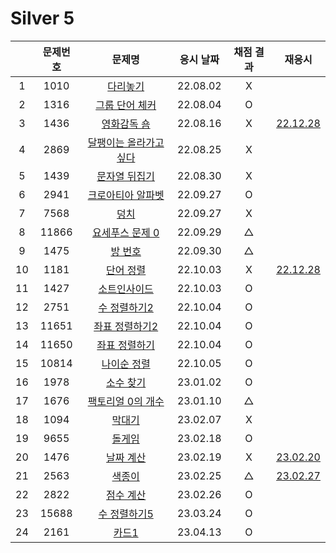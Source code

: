 # Silver 5

|     | 문제번호 |               문제명                | 응시 날짜 | 채점 결과 |            재응시            |
| :-: | :------: | :---------------------------------: | :-------: | :-------: | :--------------------------: |
|  1  |   1010   |        [다리놓기](./1010.js)        | 22.08.02  |     X     |
|  2  |   1316   |     [그룹 단어 체커](./1316.js)     | 22.08.04  |     O     |
|  3  |   1436   |      [영화감독 숌](./1436.js)       | 22.08.16  |     X     | [22.12.28](./replay/1436.js) |
|  4  |   2869   | [달팽이는 올라가고 싶다](./2869.js) | 22.08.25  |     X     |
|  5  |   1439   |     [문자열 뒤집기](./1439.js)      | 22.08.30  |     X     |
|  6  |   2941   |   [크로아티아 알파벳](./2941.js)    | 22.09.27  |     O     |
|  7  |   7568   |          [덩치](./7568.js)          | 22.09.27  |     X     |
|  8  |  11866   |    [요세푸스 문제 0](./11866.js)    | 22.09.29  |     △     |
|  9  |   1475   |        [방 번호](./1475.js)         | 22.09.30  |     △     |
| 10  |   1181   |       [단어 정렬](./1181.js)        | 22.10.03  |     X     | [22.12.28](./replay/1181.js) |
| 11  |   1427   |      [소트인사이드](./1427.js)      | 22.10.03  |     O     |
| 12  |   2751   |      [수 정렬하기2](./2751.js)      | 22.10.04  |     O     |
| 13  |  11651   |    [좌표 정렬하기2](./11651.js)     | 22.10.04  |     O     |
| 14  |  11650   |     [좌표 정렬하기](./11650.js)     | 22.10.04  |     O     |
| 15  |  10814   |      [나이순 정렬](./10814.js)      | 22.10.05  |     O     |
| 16  |   1978   |       [소수 찾기](./1978.js)        | 23.01.02  |     O     |
| 17  |   1676   |   [팩토리얼 0의 개수](./1676.js)    | 23.01.10  |     △     |
| 18  |   1094   |         [막대기](./1094.js)         | 23.02.07  |     X     |
| 19  |   9655   |         [돌게임](./9655.js)         | 23.02.18  |     O     |
| 20  |   1476   |       [날짜 계산](./1476.js)        | 23.02.19  |     X     |   [23.02.20](./py/1476.py)   |
| 21  |   2563   |         [색종이](./2563.js)         | 23.02.25  |     △     | [23.02.27](./replay/2563.js) |
| 22  |   2822   |       [점수 계산](./2822.js)        | 23.02.26  |     O     |
| 23  |  15688   |     [수 정렬하기5](./15688.js)      | 23.03.24  |     O     |
| 24  |   2161   |         [카드1](./2161.js)          | 23.04.13  |     O     |
